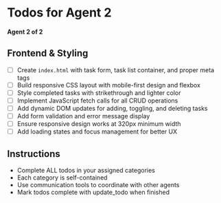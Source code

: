 # Todos for Agent 2

**Agent 2 of 2**

## Frontend & Styling
- [ ] Create `index.html` with task form, task list container, and proper meta tags
- [ ] Build responsive CSS layout with mobile-first design and flexbox
- [ ] Style completed tasks with strikethrough and lighter color
- [ ] Implement JavaScript fetch calls for all CRUD operations
- [ ] Add dynamic DOM updates for adding, toggling, and deleting tasks
- [ ] Add form validation and error message display
- [ ] Ensure responsive design works at 320px minimum width
- [ ] Add loading states and focus management for better UX

## Instructions
- Complete ALL todos in your assigned categories
- Each category is self-contained
- Use communication tools to coordinate with other agents
- Mark todos complete with update_todo when finished
